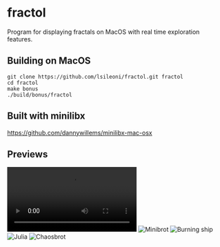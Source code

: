# fractol
Program for displaying fractals on MacOS with real time exploration features.

## Building on MacOS
```
git clone https://github.com/lsileoni/fractol.git fractol
cd fractol
make bonus
./build/bonus/fractol
```

## Built with minilibx
https://github.com/dannywillems/minilibx-mac-osx

## Previews
![Julia gif](https://i.imgur.com/IhnSpBm.mp4)
![Minibrot](https://i.imgur.com/6Efc0tb.png)
![Burning ship](https://i.imgur.com/Q4uh5hH.png)
![Julia](https://i.imgur.com/MHYmwb1.png)
![Chaosbrot](https://i.imgur.com/e7cerI7.png)
